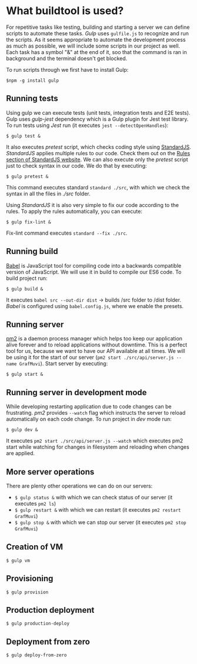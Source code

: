 # What buildtool is used?

For repetitive tasks like testing, building and starting a server we can define scripts to automate these tasks. _Gulp_ uses `gulfile.js` to recognize and run the scripts. As it seems appropriate to automate the development process as much as possible, we will include some scripts in our project as well. Each task has a symbol "&" at the end of it, soo that the command is ran in background and the terminal doesn't get blocked.

To run scripts through we first have to install Gulp:

```text
$npm -g install gulp
```

## Running tests

Using gulp we can execute tests \(unit tests, integration tests and E2E tests\). Gulp uses _gulp-jest_ dependency which is a Gulp plugin for Jest test library. To run tests using _Jest_ run \(it executes `jest --detectOpenHandles`\):

```text
$ gulp test &
```

It also executes _pretest_ script, which checks coding style using [StandardJS](https://standardjs.com/). _StandardJS_ applies multiple rules to our code. Check them out on the [Rules section of StandardJS website](https://standardjs.com/rules.html). We can also execute only the _pretest_ script just to check syntax in our code. We do that by executing:

```text
$ gulp pretest &
```

This command executes standard `standard ./src`, with which we check the syntax in all the files in _./src_ folder.

Using _StandardJS_ it is also very simple to fix our code according to the rules. To apply the rules automatically, you can execute:

```text
$ gulp fix-lint &
```

Fix-lint command executes `standard --fix ./src`.

## Running build

[Babel](https://babeljs.io/) is JavaScript tool for compiling code into a backwards compatible version of JavaScript. We will use it in build to compile our ES6 code. To build project run:

```text
$ gulp build &
```

It executes `babel src --out-dir dist` -&gt; builds /src folder to /dist folder. _Babel_ is configured using `babel.config.js`, where we enable the presets.

## Running server

[pm2](https://pm2.keymetrics.io/) is a daemon process manager which helps too keep our application alive forever and to reload applications without downtime. This is a perfect tool for us, because we want to have our API available at all times. We will be using it for the start of our server \(`pm2 start ./src/api/server.js --name GrafMuvi`\). Start server by executing:

```text
$ gulp start &
```

## Running server in development mode

While developing restarting application due to code changes can be frustrating. _pm2_ provides `--watch` flag which instructs the server to reload automatically on each code change. To run project in _dev_ mode run:

```text
$ gulp dev &
```

It executes `pm2 start ./src/api/server.js --watch` which executes pm2 start while watching for changes in filesystem and reloading when changes are applied.

## More server operations

There are plenty other operations we can do on our servers:

* `$ gulp status &` with which we can check status of our server \(it executes `pm2 ls`\)
* `$ gulp restart &` with which we can restart \(it executes `pm2 restart GrafMuvi`\)
* `$ gulp stop &` with which we can stop our server \(it executes `pm2 stop GrafMuvi`\)

## Creation of VM



```text
$ gulp vm
```



## Provisioning



```text
$ gulp provision
```



## Production deployment



```text
$ gulp production-deploy
```



## Deployment from zero



```text
$ gulp deploy-from-zero
```








